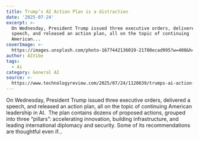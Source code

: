 ```yaml
---
title: Trump’s AI Action Plan is a distraction
date: '2025-07-24'
excerpt: >-
  On Wednesday, President Trump issued three executive orders, delivered a
  speech, and released an action plan, all on the topic of continuing
  American...
coverImage: >-
  https://images.unsplash.com/photo-1677442136019-21780ecad995?w=400&h=200&fit=crop&auto=format
author: AIVibe
tags:
  - Ai
category: General AI
source: >-
  https://www.technologyreview.com/2025/07/24/1120639/trumps-ai-action-plan-is-a-distraction/
---
```

On Wednesday, President Trump issued three executive orders, delivered a speech, and released an action plan, all on the topic of continuing American leadership in AI.  The plan contains dozens of proposed actions, grouped into three “pillars”: accelerating innovation, building infrastructure, and leading international diplomacy and security. Some of its recommendations are thoughtful even if&#8230;
